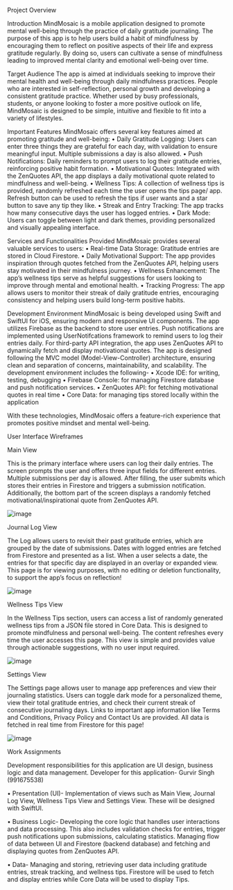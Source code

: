 Project Overview

Introduction
MindMosaic is a mobile application designed to promote mental well-being through the practice of daily gratitude journaling. The purpose of this app is to help users build a habit of mindfulness by encouraging them to reflect on positive aspects of their life and express gratitude regularly. By doing so, users can cultivate a sense of mindfulness leading to improved mental clarity and emotional well-being over time.

Target Audience
The app is aimed at individuals seeking to improve their mental health and well-being through daily mindfulness practices. People who are interested in self-reflection, personal growth and developing a consistent gratitude practice. Whether used by busy professionals, students, or anyone looking to foster a more positive outlook on life, MindMosaic is designed to be simple, intuitive and flexible to fit into a variety of lifestyles.

Important Features
MindMosaic offers several key features aimed at promoting gratitude and well-being:
•	Daily Gratitude Logging: Users can enter three things they are grateful for each day, with validation to ensure meaningful input. Multiple submissions a day is also allowed.
•	Push Notifications: Daily reminders to prompt users to log their gratitude entries, reinforcing positive habit formation.
•	Motivational Quotes: Integrated with the ZenQuotes API, the app displays a daily motivational quote related to mindfulness and well-being.
•	Wellness Tips: A collection of wellness tips is provided, randomly refreshed each time the user opens the tips page/ app. Refresh button can be used to refresh the tips if user wants and a star button to save any tip they like.
•	Streak and Entry Tracking: The app tracks how many consecutive days the user has logged entries.
•	Dark Mode: Users can toggle between light and dark themes, providing personalized and visually appealing interface.

Services and Functionalities Provided
MindMosaic provides several valuable services to users:
•	Real-time Data Storage: Gratitude entries are stored in Cloud Firestore.
•	Daily Motivational Support: The app provides inspiration through quotes fetched from the ZenQuotes API, helping users stay motivated in their mindfulness journey.
•	Wellness Enhancement: The app’s wellness tips serve as helpful suggestions for users looking to improve through mental and emotional health.
•	Tracking Progress: The app allows users to monitor their streak of daily gratitude entries, encouraging consistency and helping users build long-term positive habits.



Development Environment
MindMosaic is being developed using Swift and SwiftUI for iOS, ensuring modern and responsive UI components. The app utilizes Firebase as the backend to store user entries.
Push notifications are implemented using UserNotifcations framework to remind users to log their entries daily. For third-party API integration, the app uses ZenQuotes API to dynamically fetch and display motivational quotes. 
The app is designed following the MVC model (Model-View-Controller) architecture, ensuring clean and separation of concerns, maintainability, and scalability. The development environment includes the following-
•	Xcode IDE: for writing, testing, debugging
•	Firebase Console: for managing Firestore database and push notification services.
•	ZenQuotes API: for fetching motivational quotes in real time
•	Core Data: for managing tips stored locally within the application

With these technologies, MindMosaic offers a feature-rich experience that promotes positive mindset and mental well-being.







User Interface Wireframes

Main View 


This is the primary interface where users can log their daily entries. The screen prompts the user and offers three input fields for different entries. Multiple submissions per day is allowed.
After filling, the user submits which stores their entries in Firestore and triggers a submission notification. Additionally, the bottom part of the screen displays a randomly fetched motivational/inspirational quote from ZenQuotes API.

![image](https://github.com/user-attachments/assets/c1a6e746-a6b9-4133-b709-55e905aacb15)




 









Journal Log View


The Log allows users to revisit their past gratitude entries, which are grouped by the date of submissions. Dates with logged entries are fetched from Firestore and presented as a list. When a user selects a date, the entries for that specific day are displayed in an overlay or expanded view. This page is for viewing purposes, with no editing or deletion functionality, to support the app’s focus on reflection!



 
![image](https://github.com/user-attachments/assets/8f99e4a1-4b8c-4871-beea-41b66875006e)












Wellness Tips View

In the Wellness Tips section, users can access a list of randomly generated wellness tips from a JSON file stored in Core Data. This is designed to promote mindfulness and personal well-being. The content refreshes every time the user accesses this page. This view is simple and provides value through actionable suggestions, with no user input required.


 


![image](https://github.com/user-attachments/assets/28fc703e-bbcf-42e1-ab2c-dd448ddc7dff)












Settings View


The Settings page allows user to manage app preferences and view their journaling statistics. Users can toggle dark mode for a personalized theme, view their total gratitude entries, and check their current streak of consecutive journaling days. Links to important app information like Terms and Conditions, Privacy Policy and Contact Us are provided. All data is fetched in real time from Firestore for this page!



 


![image](https://github.com/user-attachments/assets/88376cef-5915-4498-93d2-0e04cf5e07e8)










Work Assignments

Development responsibilities for this application are UI design, business logic and data management.
Developer for this application- Gurvir Singh (991675538)

•	Presentation (UI)- Implementation of views such as Main View, Journal Log View, Wellness Tips View and Settings View. These will be designed with SwiftUI.

•	Business Logic- Developing the core logic that handles user interactions and data processing. This also includes validation checks for entries, trigger push notifications upon submissions, calculating statistics. Managing flow of data between UI and Firestore (backend database) and fetching and displaying quotes from ZenQuotes API.

•	Data- Managing and storing, retrieving user data including gratitude entries, streak tracking, and wellness tips. Firestore will be used to fetch and display entries while Core Data will be used to display Tips.

